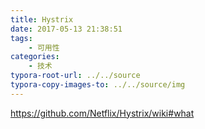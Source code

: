```yaml
---
title: Hystrix
date: 2017-05-13 21:38:51
tags: 
    - 可用性
categories:
    - 技术
typora-root-url: ../../source
typora-copy-images-to: ../../source/img
---
```

https://github.com/Netflix/Hystrix/wiki#what
